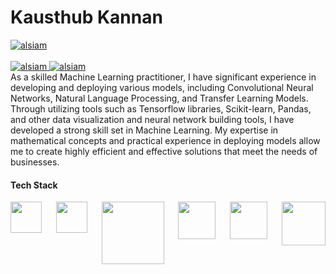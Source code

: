 # Kausthub Kannan
<a href="https://portfoliokk007.netlify.app/" target="_blank">
  <img src="https://img.shields.io/badge/Neural Network Dev-fe2120?style=for-the-badge&logoColor=white" alt="alsiam" />
</a> <br><br>

<a href="https://www.linkedin.com/in/kausthub-kannan-dev007kk/" target="_blank">
  <img src="https://img.shields.io/badge/LinkedIn-0077B5?style=for-the-badge&logo=linkedin&logoColor=white" alt="alsiam"/>
 </a>  
<!--   <a href="https://instagram.com/alsiam.dev" target="_blank">
  <img src="https://img.shields.io/badge/Instagram-fe4164?style=for-the-badge&logo=instagram&logoColor=white" alt="alsiam" />
 </a>  -->
 <a href="https://www.kaggle.com/kausthubkannan" target="_blank">
  <img src="https://img.shields.io/badge/Kaggle-0077B5?style=for-the-badge&logoColor=white" alt="alsiam"/>
 </a>


<div> As a skilled Machine Learning practitioner, I have significant experience in developing and deploying various models, including Convolutional Neural Networks, Natural Language Processing, and Transfer Learning Models. Through utilizing tools such as Tensorflow libraries, Scikit-learn, Pandas, and other data visualization and neural network building tools, I have developed a strong skill set in Machine Learning. My expertise in mathematical concepts and practical experience in deploying models allow me to create highly efficient and effective solutions that meet the needs of businesses. </div>

#### Tech Stack
<div style="display: flex; justify-content: space-between;">
  <img src="https://upload.wikimedia.org/wikipedia/commons/1/10/PyTorch_logo_icon.svg" style="width: 50px;">   
  <img src="https://upload.wikimedia.org/wikipedia/commons/2/2d/Tensorflow_logo.svg" style="width: 50px;>
  <img src="https://upload.wikimedia.org/wikipedia/commons/8/8a/QiskitBlocks_Icon.png" style="width: 60px">
  <img src="https://upload.wikimedia.org/wikipedia/commons/d/d9/Node.js_logo.svg" style="width: 100px">
  <img src="https://upload.wikimedia.org/wikipedia/commons/d/dc/Mongodb-icon.svg" style="width: 60px">
  <img src="https://upload.wikimedia.org/wikipedia/commons/4/47/React.svg" style="width: 60px">
  <img src="https://upload.wikimedia.org/wikipedia/commons/2/2b/Kali-dragon-icon.svg" style="width: 70px">
</div>



